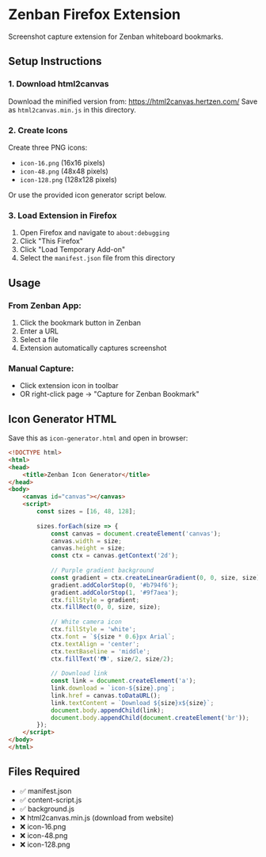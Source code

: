 # Zenban Firefox Extension

Screenshot capture extension for Zenban whiteboard bookmarks.

## Setup Instructions

### 1. Download html2canvas
Download the minified version from: https://html2canvas.hertzen.com/
Save as `html2canvas.min.js` in this directory.

### 2. Create Icons
Create three PNG icons:
- `icon-16.png` (16x16 pixels)
- `icon-48.png` (48x48 pixels)  
- `icon-128.png` (128x128 pixels)

Or use the provided icon generator script below.

### 3. Load Extension in Firefox
1. Open Firefox and navigate to `about:debugging`
2. Click "This Firefox" 
3. Click "Load Temporary Add-on"
4. Select the `manifest.json` file from this directory

## Usage

### From Zenban App:
1. Click the bookmark button in Zenban
2. Enter a URL
3. Select a file
4. Extension automatically captures screenshot

### Manual Capture:
- Click extension icon in toolbar
- OR right-click page → "Capture for Zenban Bookmark"

## Icon Generator HTML

Save this as `icon-generator.html` and open in browser:

```html
<!DOCTYPE html>
<html>
<head>
    <title>Zenban Icon Generator</title>
</head>
<body>
    <canvas id="canvas"></canvas>
    <script>
        const sizes = [16, 48, 128];
        
        sizes.forEach(size => {
            const canvas = document.createElement('canvas');
            canvas.width = size;
            canvas.height = size;
            const ctx = canvas.getContext('2d');
            
            // Purple gradient background
            const gradient = ctx.createLinearGradient(0, 0, size, size);
            gradient.addColorStop(0, '#b794f6');
            gradient.addColorStop(1, '#9f7aea');
            ctx.fillStyle = gradient;
            ctx.fillRect(0, 0, size, size);
            
            // White camera icon
            ctx.fillStyle = 'white';
            ctx.font = `${size * 0.6}px Arial`;
            ctx.textAlign = 'center';
            ctx.textBaseline = 'middle';
            ctx.fillText('📷', size/2, size/2);
            
            // Download link
            const link = document.createElement('a');
            link.download = `icon-${size}.png`;
            link.href = canvas.toDataURL();
            link.textContent = `Download ${size}x${size}`;
            document.body.appendChild(link);
            document.body.appendChild(document.createElement('br'));
        });
    </script>
</body>
</html>
```

## Files Required
- ✅ manifest.json
- ✅ content-script.js
- ✅ background.js
- ❌ html2canvas.min.js (download from website)
- ❌ icon-16.png
- ❌ icon-48.png
- ❌ icon-128.png